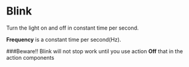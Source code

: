 <i class="icon-lightbulb"></i>Blink
===================

Turn the light on and off in constant time per second.

**Frequency** is a constant time per second(Hz).

###Beware!!
Blink will not stop work until you use action **Off** that in the action components